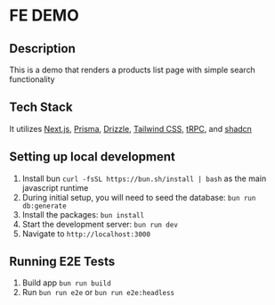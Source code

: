 # FE DEMO

## Description

This is a demo that renders a products list page with simple search functionality

## Tech Stack

It utilizes [Next.js](https://nextjs.org), [Prisma](https://prisma.io), [Drizzle](https://orm.drizzle.team), [Tailwind CSS](https://tailwindcss.com), [tRPC](https://trpc.io), and [shadcn](https://ui.shadcn.com)

## Setting up local development

1. Install bun `curl -fsSL https://bun.sh/install | bash` as the main javascript runtime
2. During initial setup, you will need to seed the database: `bun run db:generate`
3. Install the packages: `bun install`
4. Start the development server: `bun run dev`
5. Navigate to `http://localhost:3000`

## Running E2E Tests

1. Build app `bun run build`
2. Run `bun run e2e` or `bun run e2e:headless`
